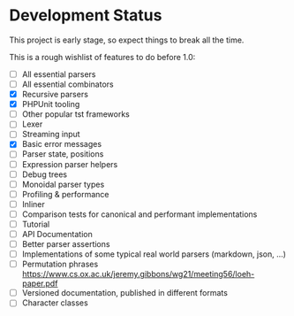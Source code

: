 # Development Status

This project is early stage, so expect things to break all the time. 

This is a rough wishlist of features to do before 1.0:

- [ ] All essential parsers
- [ ] All essential combinators
- [x] Recursive parsers
- [x] PHPUnit tooling
- [ ] Other popular tst frameworks
- [ ] Lexer
- [ ] Streaming input
- [x] Basic error messages
- [ ] Parser state, positions
- [ ] Expression parser helpers
- [ ] Debug trees
- [ ] Monoidal parser types
- [ ] Profiling & performance
- [ ] Inliner
- [ ] Comparison tests for canonical and performant implementations
- [ ] Tutorial
- [ ] API Documentation
- [ ] Better parser assertions
- [ ] Implementations of some typical real world parsers (markdown, json, ...)
- [ ] Permutation phrases https://www.cs.ox.ac.uk/jeremy.gibbons/wg21/meeting56/loeh-paper.pdf
- [ ] Versioned documentation, published in different formats
- [ ] Character classes